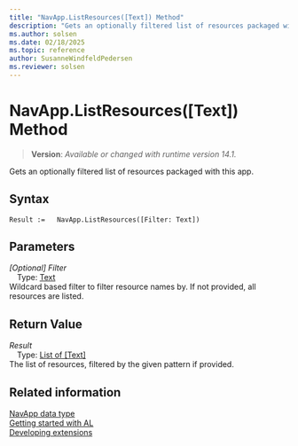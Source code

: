 ```yaml
---
title: "NavApp.ListResources([Text]) Method"
description: "Gets an optionally filtered list of resources packaged with this app."
ms.author: solsen
ms.date: 02/18/2025
ms.topic: reference
author: SusanneWindfeldPedersen
ms.reviewer: solsen
---
```

[//]: # (START>DO_NOT_EDIT)
[//]: # (IMPORTANT:Do not edit any of the content between here and the END>DO_NOT_EDIT.)
[//]: # (Any modifications should be made in the .xml files in the ModernDev repo.)
# NavApp.ListResources([Text]) Method
> **Version**: _Available or changed with runtime version 14.1._

Gets an optionally filtered list of resources packaged with this app.


## Syntax
```AL
Result :=   NavApp.ListResources([Filter: Text])
```
## Parameters
*[Optional] Filter*  
&emsp;Type: [Text](../text/text-data-type.md)  
Wildcard based filter to filter resource names by. If not provided, all resources are listed.  


## Return Value
*Result*  
&emsp;Type: [List of [Text]](../list/list-data-type.md)  
The list of resources, filtered by the given pattern if provided.


[//]: # (IMPORTANT: END>DO_NOT_EDIT)
## Related information
[NavApp data type](navapp-data-type.md)  
[Getting started with AL](../../devenv-get-started.md)  
[Developing extensions](../../devenv-dev-overview.md)
